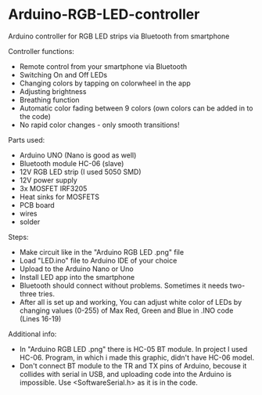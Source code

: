 # Arduino-RGB-LED-controller
Arduino controller for RGB LED strips via Bluetooth from smartphone

Controller functions:
- Remote control from your smartphone via Bluetooth
- Switching On and Off LEDs
- Changing colors by tapping on colorwheel in the app
- Adjusting brightness
- Breathing function
- Automatic color fading between 9 colors (own colors can be added in to the code)
- No rapid color changes - only smooth transitions!

Parts used:
- Arduino UNO (Nano is good as well)
- Bluetooth module HC-06 (slave)
- 12V RGB LED strip (I used 5050 SMD)
- 12V power supply
- 3x MOSFET IRF3205
- Heat sinks for MOSFETS
- PCB board
- wires
- solder

Steps:
- Make circuit like in the "Arduino RGB LED .png" file
- Load "LED.ino" file to Arduino IDE of your choice
- Upload to the Arduino Nano or Uno
- Install LED app into the smartphone
- Bluetooth should connect without problems. Sometimes it needs two-three tries.
- After all is set up and working, You can adjust white color of LEDs by changing values (0-255) of Max Red, Green and Blue in .INO code (Lines 16-19)
  
Additional info:
 - In "Arduino RGB LED .png" there is HC-05 BT module. In project I used HC-06. Program, in which i made this graphic, didn't have HC-06 model.
 - Don't connect BT module to the TR and TX pins of Arduino, becouse it collides with serial in USB, and uploading code into the Arduino is impossible. Use <SoftwareSerial.h> as it is in the code.
  
